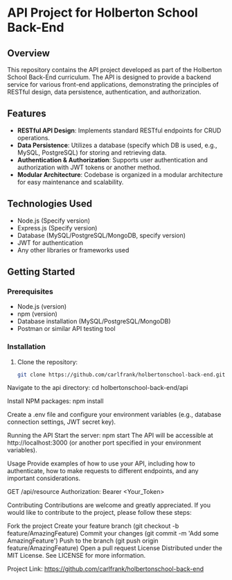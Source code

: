 # API Project for Holberton School Back-End

## Overview

This repository contains the API project developed as part of the Holberton School Back-End curriculum. The API is designed to provide a backend service for various front-end applications, demonstrating the principles of RESTful design, data persistence, authentication, and authorization.

## Features

- **RESTful API Design**: Implements standard RESTful endpoints for CRUD operations.
- **Data Persistence**: Utilizes a database (specify which DB is used, e.g., MySQL, PostgreSQL) for storing and retrieving data.
- **Authentication & Authorization**: Supports user authentication and authorization with JWT tokens or another method.
- **Modular Architecture**: Codebase is organized in a modular architecture for easy maintenance and scalability.

## Technologies Used

- Node.js (Specify version)
- Express.js (Specify version)
- Database (MySQL/PostgreSQL/MongoDB, specify version)
- JWT for authentication
- Any other libraries or frameworks used

## Getting Started

### Prerequisites

- Node.js (version)
- npm (version)
- Database installation (MySQL/PostgreSQL/MongoDB)
- Postman or similar API testing tool

### Installation

1. Clone the repository:
   ```sh
   git clone https://github.com/carlfrank/holbertonschool-back-end.git

Navigate to the api directory:
cd holbertonschool-back-end/api

Install NPM packages:
npm install

Create a .env file and configure your environment variables (e.g., database connection settings, JWT secret key).

Running the API
Start the server:
npm start
The API will be accessible at http://localhost:3000 (or another port specified in your environment variables).

Usage
Provide examples of how to use your API, including how to authenticate, how to make requests to different endpoints, and any important considerations.

GET /api/resource
Authorization: Bearer <Your_Token>

Contributing
Contributions are welcome and greatly appreciated. If you would like to contribute to the project, please follow these steps:

Fork the project
Create your feature branch (git checkout -b feature/AmazingFeature)
Commit your changes (git commit -m 'Add some AmazingFeature')
Push to the branch (git push origin feature/AmazingFeature)
Open a pull request
License
Distributed under the MIT License. See LICENSE for more information.


Project Link: https://github.com/carlfrank/holbertonschool-back-end
